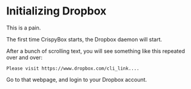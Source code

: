 # Initializing Dropbox

This is a pain.

The first time CrispyBox starts, the Dropbox daemon will start.

After a bunch of scrolling text, you will see something like this repeated over and over:
```
Please visit https://www.dropbox.com/cli_link....
```

Go to that webpage, and login to your Dropbox account.
